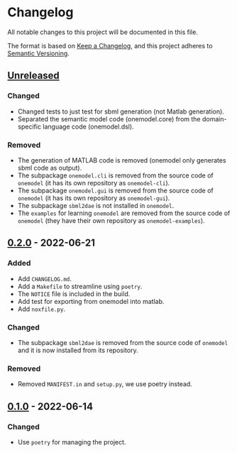 # Changelog

All notable changes to this project will be documented in this file.

The format is based on [Keep a Changelog](https://keepachangelog.com/en/1.0.0/),
and this project adheres to [Semantic Versioning](https://semver.org/spec/v2.0.0.html).

## [Unreleased]

### Changed

- Changed tests to just test for sbml generation (not Matlab generation).
- Separated the semantic model code (onemodel.core) from the domain-specific language code (onemodel.dsl).

### Removed

- The generation of MATLAB code is removed (onemodel only generates sbml code as output).
- The subpackage `onemodel.cli` is removed from the source code of `onemodel` (it has its own repository as `onemodel-cli`).
- The subpackage `onemodel.gui` is removed from the source code of `onemodel` (it has its own repository as `onemodel-gui`).
- The subpackage `sbml2dae` is not installed in `onemodel`.
- The `examples` for learning `onemodel` are removed from the source code of `onemodel` (they have their own repository as `onemodel-examples`).

## [0.2.0] - 2022-06-21

### Added

- Add `CHANGELOG.md`.
- Add a `Makefile` to streamline using `poetry`.
- The `NOTICE` file is included in the build.
- Add test for exporting from onemodel into matlab.
- Add `noxfile.py`.

### Changed

- The subpackage `sbml2dae` is removed from the source code of `onemodel` and it is now installed from its repository.

### Removed

- Removed `MANIFEST.in` and `setup.py`, we use poetry instead.

## [0.1.0] - 2022-06-14

### Changed

- Use `poetry` for managing the project.

[unreleased]: https://github.com/sb2cl/onemodel/compare/v0.2.0...develop
[0.2.0]: https://github.com/sb2cl/onemodel/compare/v0.1.0...v0.2.0
[0.1.0]: https://github.com/sb2cl/onemodel/releases/tag/v0.1.0
